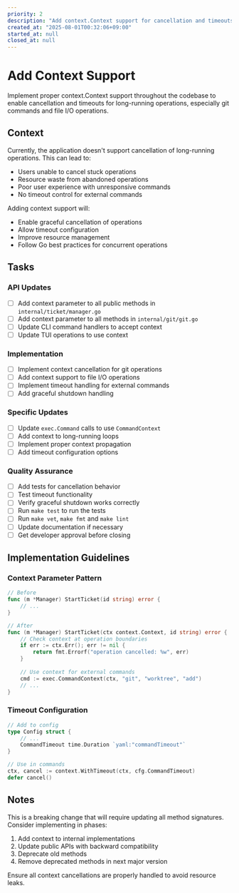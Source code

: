 ```yaml
---
priority: 2
description: "Add context.Context support for cancellation and timeouts in long-running operations"
created_at: "2025-08-01T00:32:06+09:00"
started_at: null
closed_at: null
---
```


# Add Context Support

Implement proper context.Context support throughout the codebase to enable cancellation and timeouts for long-running operations, especially git commands and file I/O operations.

## Context

Currently, the application doesn't support cancellation of long-running operations. This can lead to:
- Users unable to cancel stuck operations
- Resource waste from abandoned operations
- Poor user experience with unresponsive commands
- No timeout control for external commands

Adding context support will:
- Enable graceful cancellation of operations
- Allow timeout configuration
- Improve resource management
- Follow Go best practices for concurrent operations

## Tasks

### API Updates
- [ ] Add context parameter to all public methods in `internal/ticket/manager.go`
- [ ] Add context parameter to all methods in `internal/git/git.go`
- [ ] Update CLI command handlers to accept context
- [ ] Update TUI operations to use context

### Implementation
- [ ] Implement context cancellation for git operations
- [ ] Add context support to file I/O operations
- [ ] Implement timeout handling for external commands
- [ ] Add graceful shutdown handling

### Specific Updates
- [ ] Update `exec.Command` calls to use `CommandContext`
- [ ] Add context to long-running loops
- [ ] Implement proper context propagation
- [ ] Add timeout configuration options

### Quality Assurance
- [ ] Add tests for cancellation behavior
- [ ] Test timeout functionality
- [ ] Verify graceful shutdown works correctly
- [ ] Run `make test` to run the tests
- [ ] Run `make vet`, `make fmt` and `make lint`
- [ ] Update documentation if necessary
- [ ] Get developer approval before closing

## Implementation Guidelines

### Context Parameter Pattern
```go
// Before
func (m *Manager) StartTicket(id string) error {
    // ...
}

// After
func (m *Manager) StartTicket(ctx context.Context, id string) error {
    // Check context at operation boundaries
    if err := ctx.Err(); err != nil {
        return fmt.Errorf("operation cancelled: %w", err)
    }
    
    // Use context for external commands
    cmd := exec.CommandContext(ctx, "git", "worktree", "add")
    // ...
}
```

### Timeout Configuration
```go
// Add to config
type Config struct {
    // ...
    CommandTimeout time.Duration `yaml:"commandTimeout"`
}

// Use in commands
ctx, cancel := context.WithTimeout(ctx, cfg.CommandTimeout)
defer cancel()
```

## Notes

This is a breaking change that will require updating all method signatures. Consider implementing in phases:
1. Add context to internal implementations
2. Update public APIs with backward compatibility
3. Deprecate old methods
4. Remove deprecated methods in next major version

Ensure all context cancellations are properly handled to avoid resource leaks.